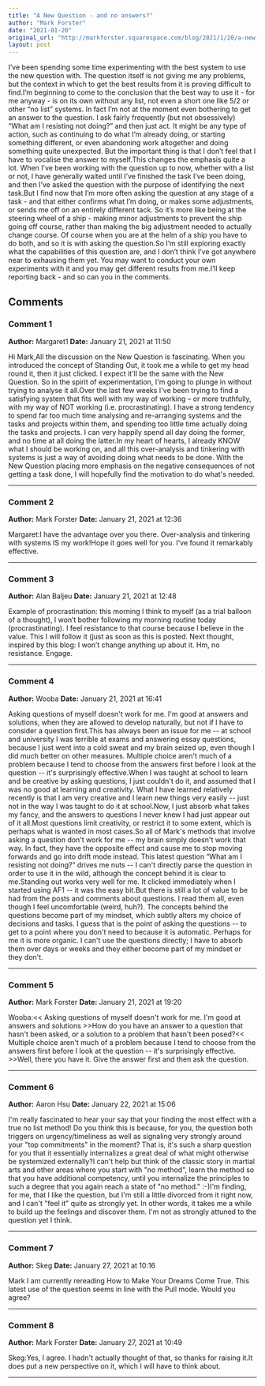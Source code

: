 ```yaml
---
title: "A New Question - and no answers?"
author: "Mark Forster"
date: "2021-01-20"
original_url: "http://markforster.squarespace.com/blog/2021/1/20/a-new-question-and-no-answers.html"
layout: post
---
```


I’ve been spending some time experimenting with the best system to use the new question with. The question itself is not giving me any problems, but the context in which to get the best results from it is proving difficult to find.I’m beginning to come to the conclusion that the best way to use it - for me anyway - is on its own without any list, not even a short one like 5/2 or other “no list” systems. In fact I’m not at the moment even bothering to get an answer to the question. I ask fairly frequently (but not obsessively) “What am I resisting not doing?” and then just act. It might be any type of action, such as continuing to do what I’m already doing, or starting something different, or even abandoning work altogether and doing something quite unexpected. But the important thing is that I don’t feel that I have to vocalise the answer to myself.This changes the emphasis quite a lot. When I’ve been working with the question up to now, whether with a list or not, I have generally waited until I’ve finished the task I’ve been doing, and then I’ve asked the question with the purpose of identifying the next task.But I find now that I’m more often asking the question at any stage of a task - and that either confirms what I’m doing, or makes some adjustments, or sends me off on an entirely different tack. So it’s more like being at the steering wheel of a ship - making minor adjustments to prevent the ship going off course, rather than making the big adjustment needed to actually change course. Of course when you are at the helm of a ship you have to do both, and so it is with asking the question.So I’m still exploring exactly what the capabilities of this question are, and I don’t think I’ve got anywhere near to exhausing them yet. You may want to conduct your own experiments with it and you may get different results from me.I’ll keep reporting back - and so can you in the comments.

## Comments

### Comment 1
**Author:** Margaret1
**Date:** January 21, 2021 at 11:50

Hi Mark,All the discussion on the New Question is fascinating. When you introduced the concept of Standing Out, it took me a while to get my head round it, then it just clicked. I expect it'll be the same with the New Question. So in the spirit of experimentation, I'm going to plunge in without trying to analyse it all.Over the last few weeks I've been trying to find a satisfying system that fits well with my way of working – or more truthfully, with my way of NOT working (i.e. procrastinating). I have a strong tendency to spend far too much time analysing and re-arranging systems and the tasks and projects within them, and spending too little time actually doing the tasks and projects. I can very happily spend all day doing the former, and no time at all doing the latter.In my heart of hearts, I already KNOW what I should be working on, and all this over-analysis and tinkering with systems is just a way of avoiding doing what needs to be done. With the New Question placing more emphasis on the negative consequences of not getting a task done, I will hopefully find the motivation to do what's needed.

---

### Comment 2
**Author:** Mark Forster
**Date:** January 21, 2021 at 12:36

Margaret:I have the advantage over you there. Over-analysis and tinkering with systems IS my work!Hope it goes well for you. I've found it remarkably effective.

---

### Comment 3
**Author:** Alan Baljeu
**Date:** January 21, 2021 at 12:48

Example of procrastination: this morning I think to myself (as a trial balloon of a thought), I won’t bother following my morning routine today (procrastinating). I feel resistance to that course because I believe in the value. This I will follow it (just as soon as this is posted. Next thought, inspired by this blog: I won’t change anything up about it. Hm, no resistance. Engage.

---

### Comment 4
**Author:** Wooba
**Date:** January 21, 2021 at 16:41

Asking questions of myself doesn't work for me. I'm good at answers and solutions, when they are allowed to develop naturally, but not if I have to consider a question first.This has always been an issue for me -- at school and university I was terrible at exams and answering essay questions, because I just went into a cold sweat and my brain seized up, even though I did much better on other measures. Multiple choice aren't much of a problem because I tend to choose from the answers first before I look at the question -- it's surprisingly effective.When I was taught at school to learn and be creative by asking questions, I just couldn't do it, and assumed that I was no good at learning and creativity. What I have learned relatively recently is that I am very creative and I learn new things very easily -- just not in the way I was taught to do it at school.Now, I just absorb what takes my fancy, and the answers to questions I never knew I had just appear out of it all.Most questions limit creativity, or restrict it to some extent, which is perhaps what is wanted in most cases.So all of Mark's methods that involve asking a question don't work for me -- my brain simply doesn't work that way. In fact, they have the opposite effect and cause me to stop moving forwards and go into drift mode instead. This latest question “What am I resisting not doing?” drives me nuts -- I can't directly parse the question in order to use it in the wild, although the concept behind it is clear to me.Standing out works very well for me. It clicked immediately when I started using AF1 -- it was the easy bit.But there is still a lot of value to be had from the posts and comments about questions. I read them all, even though I feel uncomfortable (weird, huh?). The concepts behind the questions become part of my mindset, which subtly alters my choice of decisions and tasks. I guess that is the point of asking the questions -- to get to a point where you don't need to because it is automatic. Perhaps for me it is more organic. I can't use the questions directly; I have to absorb them over days or weeks and they either become part of my mindset or they don't.

---

### Comment 5
**Author:** Mark Forster
**Date:** January 21, 2021 at 19:20

Wooba:<< Asking questions of myself doesn't work for me. I'm good at answers and solutions >>How do you have an answer to a question that hasn't been asked, or a solution to a problem that hasn't been posed?<< Multiple choice aren't much of a problem because I tend to choose from the answers first before I look at the question -- it's surprisingly effective. >>Well, there you have it. Give the answer first and then ask the question.

---

### Comment 6
**Author:** Aaron Hsu
**Date:** January 22, 2021 at 15:06

I'm really fascinated to hear your say that your finding the most effect with a true no list method! Do you think this is because, for you, the question both triggers on urgency/timeliness as well as signaling very strongly around your "top commitments" in the moment? That is, it's such a sharp question for you that it essentially internalizes a great deal of what might otherwise be systemized externally?I can't help but think of the classic story in martial arts and other areas where you start with "no method", learn the method so that you have additional competency, until you internalize the principles to such a degree that you again reach a state of "no method." :-)I'm finding, for me, that I like the question, but I'm still a little divorced from it right now, and I can't "feel it" quite as strongly yet. In other words, it takes me a while to build up the feelings and discover them. I'm not as strongly attuned to the question yet I think.

---

### Comment 7
**Author:** Skeg
**Date:** January 27, 2021 at 10:16

Mark
I am currently rereading How to Make Your Dreams Come True. This latest use of the question seems in line with the Pull mode. Would you agree?

---

### Comment 8
**Author:** Mark Forster
**Date:** January 27, 2021 at 10:49

Skeg:Yes, I agree. I hadn't actually thought of that, so thanks for raising it.It does put a new perspective on it, which I will have to think about.

---
